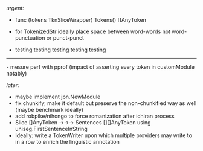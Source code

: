 *urgent:*

- func (tokens TknSliceWrapper) Tokens() []AnyToken

- for TokenizedStr ideally place space between word-words not word-punctuation or punct-punct

- testing testing testing testing testing

<hr>
- mesure perf with pprof (impact of asserting every token in customModule notably)

*later:*

- maybe implement jpn.NewModule
- fix chunkify, make it default but preserve the non-chunkified way as well (maybe benchmark ideally)
- add robpike/nihongo to force romanization after ichiran process
- Slice []AnyToken →→→ Sentences [][]AnyToken using uniseg.FirstSentenceInString
- Ideally: write a TokenWriter upon which multiple providers may write to in a row to enrich the linguistic annotation